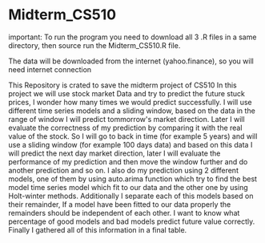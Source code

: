 # Midterm_CS510
important: To run the program you need to download all 3 .R files in a same directory, then source run the Midterm_CS510.R file.

The data will be downloaded from the internet (yahoo.finance), so you will need internet connection

This Repository is crated to save the midterm project of CS510
In this project we will use stock market Data and try to predict the future stuck prices, I wonder how many times we would predict successfully.
I will use different time series models and a sliding window, based on the data in the range of window I will predict tommorrow's market direction. Later I will evaluate the correctness of my prediction by comparing it with the real value of the stock.
So I will go to back in time (for example 5 years) and will use a sliding window (for example 100 days data) and based on this data I will predict the next day market direction, later I will evaluate the performance of my prediction and then move the window further and do another prediction and so on.
I also do my prediction using 2 different models, one of them by using auto.arima function which try to find the best model time series model which fit to our data and the other one by using Holt-winter methods.
Additionally I separate each of this models based on their remainder, If a model have been fitted to our data properly the remainders should be independent of each other. I want to know what percentage of good models and bad models predict future value correctly.
Finally I gathered all of this information in a final table.
